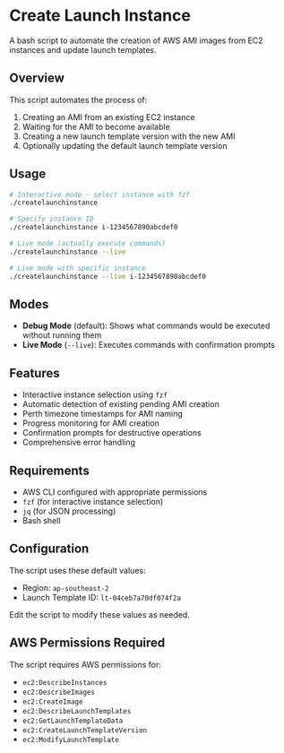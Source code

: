 # Create Launch Instance

A bash script to automate the creation of AWS AMI images from EC2 instances and update launch templates.

## Overview

This script automates the process of:
1. Creating an AMI from an existing EC2 instance
2. Waiting for the AMI to become available
3. Creating a new launch template version with the new AMI
4. Optionally updating the default launch template version

## Usage

```bash
# Interactive mode - select instance with fzf
./createlaunchinstance

# Specify instance ID
./createlaunchinstance i-1234567890abcdef0

# Live mode (actually execute commands)
./createlaunchinstance --live

# Live mode with specific instance
./createlaunchinstance --live i-1234567890abcdef0
```

## Modes

- **Debug Mode** (default): Shows what commands would be executed without running them
- **Live Mode** (`--live`): Executes commands with confirmation prompts

## Features

- Interactive instance selection using `fzf`
- Automatic detection of existing pending AMI creation
- Perth timezone timestamps for AMI naming
- Progress monitoring for AMI creation
- Confirmation prompts for destructive operations
- Comprehensive error handling

## Requirements

- AWS CLI configured with appropriate permissions
- `fzf` (for interactive instance selection)
- `jq` (for JSON processing)
- Bash shell

## Configuration

The script uses these default values:
- Region: `ap-southeast-2`
- Launch Template ID: `lt-04ceb7a70df074f2a`

Edit the script to modify these values as needed.

## AWS Permissions Required

The script requires AWS permissions for:
- `ec2:DescribeInstances`
- `ec2:DescribeImages` 
- `ec2:CreateImage`
- `ec2:DescribeLaunchTemplates`
- `ec2:GetLaunchTemplateData`
- `ec2:CreateLaunchTemplateVersion`
- `ec2:ModifyLaunchTemplate`